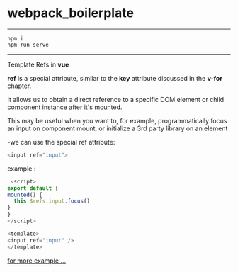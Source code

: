# webpack_boilerplate

---

```
npm i
npm run serve
```
___


Template Refs in **vue**

**ref** is a special attribute, similar to the **key** attribute discussed in the **v-for** chapter. 

It allows us to obtain a direct reference to a specific DOM element or child component instance after it's mounted.

 This may be useful when you want to, for example, programmatically focus an input on component mount, or initialize a 3rd party library on an element

  -we can use the special ref attribute:
  ```js
  <input ref="input">
  ```
  example : 
  ```js
   <script>
export default {
  mounted() {
    this.$refs.input.focus()
  }
}
</script>

<template>
  <input ref="input" />
</template>


  ```

[for more example ...](https://vuejs.org/guide/essentials/template-refs.html)